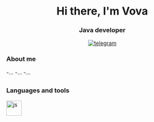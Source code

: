 <div id="header" align="center">
<h1>Hi there, I'm Vova</h1>
<h3>Java developer</h3>
<a href="linkedin-url">
<img src="https://img.shields.io/badge/Telegram-2CA5E0?style=flat-squeare&logo=telegram&logoColor=white" alt="telegram"/>
</a>
</div>
  
<h3>About me</h3>
-...
-...
-...

##

<h3>Languages and tools</h3>

<img src=" https://img.shields.io/badge/Java-17%2B-ED8B00?style=for-the-badge&labelColor=ED8B00&logo=java&color=808080[Java "
title="js" width="40" height="40"/>&nbsp;

##
